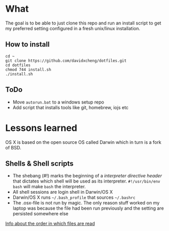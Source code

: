 # What
The goal is to be able to just clone this repo and run an install script
to get my preferred setting configured in a fresh unix/linux installation.

## How to install
    cd ~
    git clone https://github.com/davidxcheng/dotfiles.git
    cd dotfiles
    chmod 744 install.sh
    ./install.sh 

## ToDo

- Move `autorun.bat` to a windows setup repo
- Add script that installs tools like git, homebrew, iojs etc

# Lessons learned
OS X is based on the open source OS called Darwin which in turn is a fork of BSD.

## Shells & Shell scripts
- The shebang (#!) marks the beginning of a _interpreter directive header_ that dictates which shell will be used as its interpreter.
`#!/usr/bin/env bash` will make `bash` the interpreter.
- All shell sessions are login shell in Darwin/OS X
- Darwin/OS X runs `~/.bash_profile` that sources `~/.bashrc`
- The .osx-file is not run by magic. The only reason stuff worked on my laptop was because the file had been run previously and the setting are persisted somewhere else

[Info about the order in which files are read](http://dghubble.com/blog/posts/.bashprofile-.profile-and-.bashrc-conventions/)

